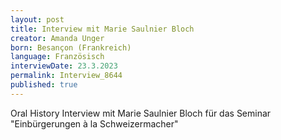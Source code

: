 ```yaml
---
layout: post
title: Interview mit Marie Saulnier Bloch
creator: Amanda Unger
born: Besançon (Frankreich)
language: Französisch
interviewDate: 23.3.2023
permalink: Interview_8644
published: true
---
```

Oral History Interview mit Marie Saulnier Bloch für das Seminar "Einbürgerungen à la Schweizermacher"